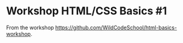 # Workshop HTML/CSS Basics #1

From the workshop https://github.com/WildCodeSchool/html-basics-workshop.